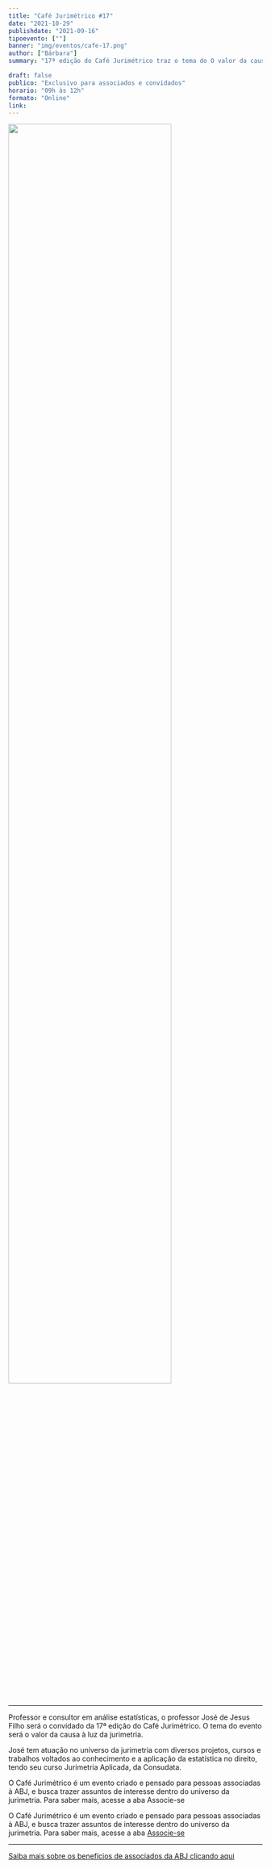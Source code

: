 ```yaml
---
title: "Café Jurimétrico #17"
date: "2021-10-29"
publishdate: "2021-09-16"
tipoevento: [""]
banner: "img/eventos/cafe-17.png"
author: ["Bárbara"]
summary: "17ª edição do Café Jurimétrico traz o tema do O valor da causa à luz da jurimetria. . "

draft: false
publico: "Exclusivo para associados e convidados"
horario: "09h às 12h"
formato: "Online"
link:
---
```


<img src="/img/eventos/cafe-17.png" width="80%">

<hr>
Professor e consultor em análise estatísticas, o professor José de Jesus Filho será o convidado da 17ª edição do Café Jurimétrico. O tema do evento será o valor da causa à luz da jurimetria. 

José tem atuação no universo da jurimetria com diversos projetos, cursos e trabalhos voltados ao conhecimento e a aplicação da estatística no direito, tendo seu curso Jurimetria Aplicada, da Consudata.

O Café Jurimétrico é um evento criado e pensado para pessoas associadas à ABJ, e busca trazer assuntos de interesse dentro do universo da jurimetria. Para saber mais, acesse a aba Associe-se


O Café Jurimétrico é um evento criado e pensado para pessoas associadas à ABJ, e
busca trazer assuntos de interesse dentro do universo da jurimetria. Para saber 
mais, acesse a aba [Associe-se](https://abj.org.br/associados/)


<hr>

[Saiba mais sobre os benefícios de associados da ABJ clicando aqui](https://abj.org.br/associados/) 
